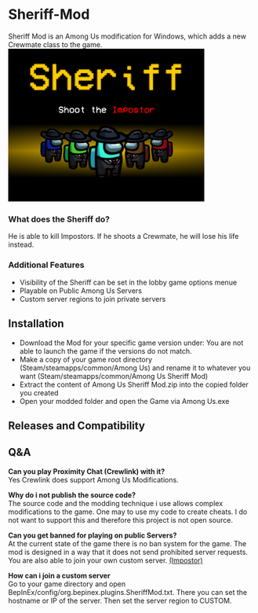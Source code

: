 # Sheriff-Mod
Sheriff Mod is an Among Us modification for Windows, which adds a new Crewmate class to the game.
<img src ="IntroScreen.png" width="400"></img>

<h3>What does the Sheriff do?</h3>
He is able to kill Impostors. If he shoots a Crewmate, he will lose his life instead.
<h3>Additional Features</h3>
<ul>
<li> Visibility of the Sheriff can be set in the lobby game options menue</li>
<li> Playable on Public Among Us Servers</li>
<li> Custom server regions to join private servers</li>
</ul>

<h2> Installation </h2>
<ul>
<li>Download the Mod for your specific game version under:
You are not able to launch the game if the versions do not match.</li>
<li>Make a copy of your game root directory (Steam/steamapps/common/Among Us) and rename it to whatever you want (Steam/steamapps/common/Among Us Sheriff Mod) </li>
<li>Extract the content of Among Us Sheriff Mod.zip into the copied folder you created</li>
<li>Open your modded folder and open the Game via Among Us.exe</li>
</ul>
 
<h2>Releases and Compatibility</h2>
 
 
 
 
 
<h2>Q&A</h2>
 
<p><b>Can you play Proximity Chat (Crewlink) with it?</b></br>
Yes Crewlink does support Among Us Modifications.</p>
<p><b>Why do i not publish the source code?</b></br>
The source code and the modding technique i use allows complex modifications to the game.
One may to use my code to create cheats. I do not want to support this and therefore this project is not open source.</p>
<p><b>Can you get banned for playing on public Servers?</b></br>
At the current state of the game there is no ban system for the game. The mod is designed in a way that it does not send prohibited server requests.
You are also able to join your own custom server. <a href="https://github.com/Impostor/Impostor">(Impostor)</a></p>
<p><b>How can i join a custom server</b></br>
Go to your game directory and open BepInEx/config/org.bepinex.plugins.SheriffMod.txt. There you can set the hostname or IP of the server. Then set the server region to CUSTOM.</p>

  
